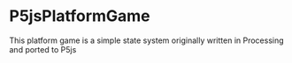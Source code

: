 # P5jsPlatformGame
This platform game is a simple state system originally written in Processing and ported to P5js

